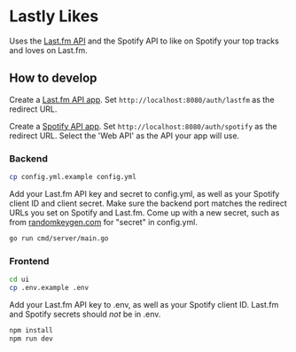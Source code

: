 # Lastly Likes

Uses the [Last.fm API](https://www.last.fm/api) and the Spotify API to like on Spotify your top tracks and loves on Last.fm.

## How to develop

Create a [Last.fm API app](https://www.last.fm/api/account/create). Set `http://localhost:8080/auth/lastfm` as the redirect URL.

Create a [Spotify API app](https://developer.spotify.com/dashboard/create). Set `http://localhost:8080/auth/spotify` as the redirect URL. Select the 'Web API' as the API your app will use.

### Backend

```sh
cp config.yml.example config.yml
```

Add your Last.fm API key and secret to config.yml, as well as your Spotify client ID and client secret. Make sure the backend port matches the redirect URLs you set on Spotify and Last.fm. Come up with a new secret, such as from [randomkeygen.com](https://randomkeygen.com/) for "secret" in config.yml.

```sh
go run cmd/server/main.go
```

### Frontend

```sh
cd ui
cp .env.example .env
```

Add your Last.fm API key to .env, as well as your Spotify client ID. Last.fm and Spotify secrets should _not_ be in .env.

```sh
npm install
npm run dev
```
